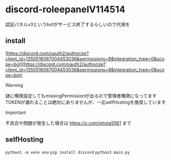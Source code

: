 # discord-roleepanelV114514
認証パネルv3というbotがサービス終了するらしいので代用を

## install

[https://discord.com/oauth2/authorize?client_id=1350516067004453036&permissions=8&integration_type=0&scope=bot](https://discord.com/oauth2/authorize?client_id=1350516067004453036&permissions=8&integration_type=0&scope=bot)

> [!WARNING]
> 謎に権限設定してもmissingPermissionが出るので管理者権限になってます
> TOKENが漏れることは絶対にありませんが、一応selfHostingを推奨しています

> [!IMPORTANT]
> 不具合や問題が発生した場合は
> https://x.com/shota5561 まで

## selfHosting
```python3 -m venv env```
```pip install discord```
```python3 main.py```
